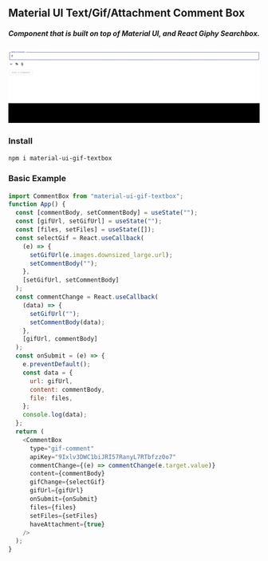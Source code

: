 ## Material UI Text/Gif/Attachment Comment Box

##### Component that is built on top of Material UI, and React Giphy Searchbox.

![](snapshot.gif)

### Install

```
npm i material-ui-gif-textbox
```

### **Basic Example**

```js
import CommentBox from "material-ui-gif-textbox";
function App() {
  const [commentBody, setCommentBody] = useState("");
  const [gifUrl, setGifUrl] = useState("");
  const [files, setFiles] = useState([]);
  const selectGif = React.useCallback(
    (e) => {
      setGifUrl(e.images.downsized_large.url);
      setCommentBody("");
    },
    [setGifUrl, setCommentBody]
  );
  const commentChange = React.useCallback(
    (data) => {
      setGifUrl("");
      setCommentBody(data);
    },
    [gifUrl, commentBody]
  );
  const onSubmit = (e) => {
    e.preventDefault();
    const data = {
      url: gifUrl,
      content: commentBody,
      file: files,
    };
    console.log(data);
  };
  return (
    <CommentBox
      type="gif-comment"
      apiKey="9Ixlv3DWC1biJRI57RanyL7RTbfzz0o7"
      commentChange={(e) => commentChange(e.target.value)}
      content={commentBody}
      gifChange={selectGif}
      gifUrl={gifUrl}
      onSubmit={onSubmit}
      files={files}
      setFiles={setFiles}
      haveAttachment={true}
    />
  );
}
```

